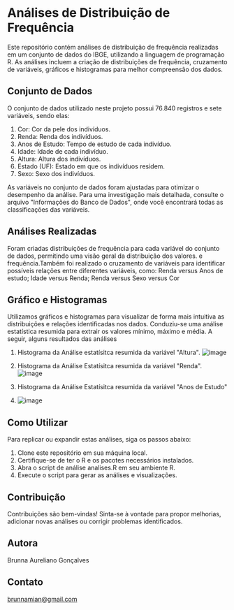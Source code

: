 # Análises de Distribuição de Frequência

Este repositório contém análises de distribuição de frequência realizadas em um conjunto de dados do IBGE, utilizando a linguagem de programação R. As análises incluem a criação de distribuições de frequência, cruzamento de variáveis, gráficos e histogramas para melhor compreensão dos dados.

## Conjunto de Dados
O conjunto de dados utilizado neste projeto possui 76.840 registros e  sete variáveis, sendo elas:

1. Cor: Cor da pele dos indivíduos.
2. Renda: Renda dos indivíduos.
3. Anos de Estudo: Tempo de estudo de cada indivíduo.
4. Idade: Idade de cada indivíduo.
5. Altura: Altura dos indivíduos.
6. Estado (UF): Estado em que os indivíduos residem.
7. Sexo: Sexo dos indivíduos.
   
As variáveis no conjunto de dados foram ajustadas para otimizar o desempenho da análise. Para uma investigação mais detalhada, consulte o arquivo "Informações do Banco de Dados", onde você encontrará todas as classificações das variáveis.

## Análises Realizadas
Foram criadas distribuições de frequência para cada variável do conjunto de dados, permitindo uma visão geral da distribuição dos valores. e frequência.Também foi realizado o cruzamento de variáveis para identificar possíveis relações entre diferentes variáveis, como:
Renda versus Anos de estudo;
Idade versus Renda;
Renda versus Sexo versus Cor

## Gráfico e Histogramas
Utilizamos gráficos e histogramas para visualizar de forma mais intuitiva as distribuições e relações identificadas nos dados. Conduziu-se uma análise estatística resumida para extrair os valores mínimo, máximo e média.
A seguir, alguns resultados das análises

1. Histograma da Análise estatísitca resumida da variável "Altura".
![image](https://github.com/AurelianoGon/Distribui-o-de-Frequ-ncia--IBGE/assets/106711467/6774bc84-4bff-4a40-b2f1-fd36a8df1579)

2. Histograma da Análise Estatísitca resumida da variável "Renda".
![image](https://github.com/AurelianoGon/Distribui-o-de-Frequ-ncia--IBGE/assets/106711467/f492b3b7-86db-4505-8545-5ed94ee2cb3d)

3. Histograma da Análise Estatísitca resumida da variável "Anos de Estudo"
4. ![image](https://github.com/AurelianoGon/Distribui-o-de-Frequ-ncia--IBGE/assets/106711467/de427fca-2748-4909-8f10-b9b7092e18d3)


## Como Utilizar
Para replicar ou expandir estas análises, siga os passos abaixo:

1. Clone este repositório em sua máquina local.
2. Certifique-se de ter o R e os pacotes necessários instalados.
3. Abra o script de análise analises.R em seu ambiente R.
4. Execute o script para gerar as análises e visualizações.
   
## Contribuição
Contribuições são bem-vindas!
Sinta-se à vontade para propor melhorias, adicionar novas análises ou corrigir problemas identificados.

## Autora
Brunna Aureliano Gonçalves

## Contato
brunnamian@gmail.com





